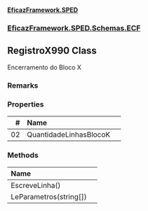 #### [EficazFramework.SPED](EficazFrameworkSPED.md 'EficazFramework SPED')
### [EficazFramework.SPED.Schemas.ECF](EficazFramework.SPED.Schemas.ECF.md 'EficazFramework.SPED.Schemas.ECF')

## RegistroX990 Class

Encerramento do Bloco X

### Remarks
### Properties

| # | Name | |
| ---: | :--- | :--- |
| 02 | QuantidadeLinhasBlocoK |  |
### Methods

| Name | |
| :--- | :--- |
| EscreveLinha() |  |
| LeParametros(string[]) |  |

